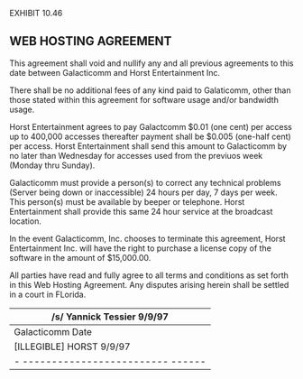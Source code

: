 EXHIBIT 10.46

## WEB HOSTING AGREEMENT

This agreement shall void and nullify any and all previous agreements to this date between Galacticomm and Horst Entertainment Inc.

There shall be no additional fees of any kind paid to Galaticomm, other than those stated within this agreement for software usage and/or bandwidth usage.

Horst Entertainment agrees to pay Galactcomm $0.01 (one cent) per access up to 400,000 accesses thereafter payment shall be $0.005 (one-half cent) per access. Horst Entertainment shall send this amount to Galacticomm by no later than Wednesday for accesses used from the previuos week (Monday thru Sunday).

Galacticomm must provide a person(s) to correct any technical problems (Server being down or inaccessible) 24 hours per day, 7 days per week. This person(s) must be available by beeper or telephone. Horst Entertainment shall provide this same 24 hour service at the broadcast location.

In the event Galacticomm, Inc. chooses to terminate this agreement, Horst Entertainment Inc. will have the right to purchase a license copy of the software in the amount of $15,000.00.

All parties have read and fully agree to all terms and conditions as set forth in this Web Hosting Agreement. Any disputes arising herein shall be settled in a court in FLorida.

| /s/ Yannick Tessier                               9/9/97   |
|------------------------------------------------------------|
| Galacticomm                                   Date         |
| [ILLEGIBLE] HORST                                 9/9/97   |
| - -------------------------                         ------ |